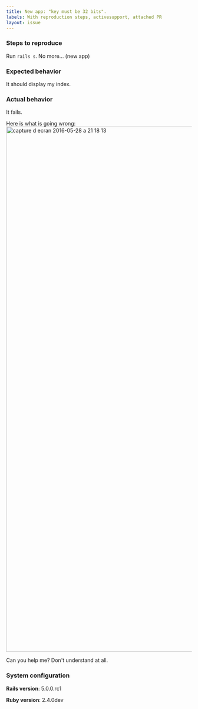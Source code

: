 ```yaml
---
title: New app: "key must be 32 bits".
labels: With reproduction steps, activesupport, attached PR
layout: issue
---
```


### Steps to reproduce

Run `rails s`. No more... (new app)
### Expected behavior

It should display my index. 
### Actual behavior

It fails.

Here is what is going wrong:
<img width="1426" alt="capture d ecran 2016-05-28 a 21 18 13" src="https://cloud.githubusercontent.com/assets/8143621/15629483/1f4d4a0e-251a-11e6-8423-754a356aa348.png">

Can you help me? Don't understand at all.
### System configuration

**Rails version**: 5.0.0.rc1

**Ruby version**: 2.4.0dev

